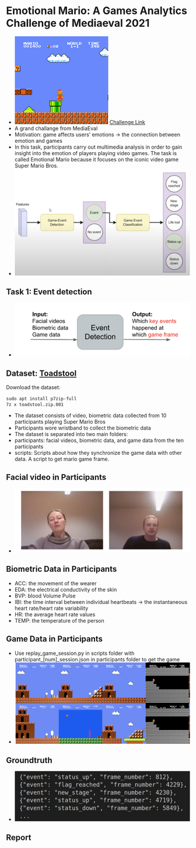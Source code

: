 # Emotional Mario: A Games Analytics Challenge of Mediaeval 2021
* ![Variable Declaration](/img/game.png)
[Challenge Link](https://multimediaeval.github.io/editions/2021/tasks/emotionalmario/#:~:text=The%20task%20is%20called%20Emotional,video%20game%20Super%20Mario%20Bros.&text=This%20can%20include%20gameplay%20scenes,what%20happened%20during%20the%20game.)
* A grand challange from MediaEval
* Motivation: game affects users’ emotions → the connection between emotion and games
* In this task, participants carry out multimedia analysis in order to gain insight into the emotion of players playing video games. The task is called Emotional Mario because it focuses on the iconic video game Super Mario Bros.
* ![Variable Declaration](/img/a5.png)
## Task 1: Event detection
* ![Variable Declaration](/img/a1.png)
## Dataset: [Toadstool](https://osf.io/qrkcf/)
Download the dataset:
```
sudo apt install p7zip-full
7z x toadstool.zip.001
```
* The dataset consists of video, biometric data collected from 10 participants playing Super Mario Bros
* Participants wore wristband to collect the biometric data
* The dataset is separated into two main folders:
* participants: facial videos, biometric data, and game data from the ten participants
* scripts: Scripts about how they synchronize the game data with other data. A script to get mario game frame.
## Facial video in Participants
* ![Variable Declaration](/img/a2.png)
## Biometric Data in Participants
* ACC: the movement of the wearer
* EDA: the electrical conductivity of the skin
* BVP: blood Volume Pulse
* IBI: the time interval between individual heartbeats → the instantaneous heart rate/heart rate variability
* HR: the average heart rate values
* TEMP: the temperature of the person
## Game Data in Participants
* Use replay_game_session.py in scripts folder with participant_[num]_session.json in participants folder to get the game 
* ![Variable Declaration](/img/a3.png)
## Groundtruth
* ![Variable Declaration](/img/a4.png)
## Report






